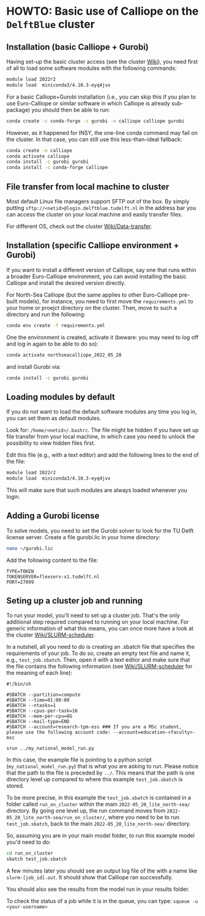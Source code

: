 # HOWTO: Basic use of Calliope on the `DelftBlue` cluster

## Installation (basic Calliope + Gurobi)

Having set-up the basic cluster access (see the cluster [Wiki](https://gitlab.tudelft.nl/dhpc/docs/-/wikis/home)), you need first of all to load some software modules with the following commands:

```bash
module load 2022r2
module load  miniconda3/4.10.3-eyq4jvx
```

For a basic Calliope+Gurobi installation (i.e., you can skip this if you plan to use Euro-Calliope or similar software in which Calliope is already sub-package) you should then be able to run:

```bash
conda create -c conda-forge -c gurobi -n calliope calliope gurobi
```
However, as it happened for INSY, the one-line conda command may fail on the cluster. In that case, you can still use this less-than-ideal fallback:

```bash
conda create -n calliope
conda activate calliope
conda install -c gurobi gurobi
conda install -c conda-forge calliope
```

## File transfer from local machine to cluster

Most default Linux file managers support SFTP out of the box. By simply putting `sftp://<netid>@login.delftblue.tudelft.nl` in the address bar you can access the cluster on your local machine and easily transfer files. 

For different OS, check out the cluster [Wiki/Data-transfer](https://gitlab.tudelft.nl/dhpc/docs/-/wikis/Data-transfer-to-DelftBlue).


## Installation (specific Calliope environment + Gurobi)

If you want to install a different version of Calliope, say one that runs within a broader Euro-Calliope environment, you can avoid installing the basic Calliope and install the desired version directly. 

For North-Sea Calliope (but the same applies to other Euro-Calliope pre-built models), for instance, you need to first move the `requirements.yml` to your home or proejct directory on the cluster. Then, move to such a directory and run the following:

```bash
conda env create -f requirements.yml
``` 

One the environment is created, activate it (beware: you may need to log off and log in again to be able to do so): 

```bash
conda activate northseacalliope_2022_05_20
```

and install Gurobi via: 

```bash
conda install -c gurobi gurobi
```

## Loading modules by default

If you do not want to load the default software modules any time you log in, you can set them as default modules.

Look for: `/home/<netid>/.bashrc`. The file might be hidden if you have set up file transfer from your local machine, in which case you need to unlock the possibility to view hidden files first.

Edit this file (e.g., with a text editor) and add the following lines to the end of the file:

```bash
module load 2022r2
module load  miniconda3/4.10.3-eyq4jvx 
```

This will make sure that such modules are always loaded whenever you login.

## Adding a Gurobi license

To solve models, you need to set the Gurobi solver to look for the TU Delft license server. Create a file gurobi.lic in your home directory:

```bash
nano ~/gurobi.lic
```

Add the following content to the file:

```
TYPE=TOKEN
TOKENSERVER=flexserv-x1.tudelft.nl
PORT=27099
```

## Seting up a cluster job and running

To run your model, you'll need to set up a cluster job. That's the only additional step required compared to running on your local machine. For generic information of what this means, you can once more have a look at the cluster [Wiki/SLURM-scheduler](https://gitlab.tudelft.nl/dhpc/docs/-/wikis/Slurm-scheduler).

In a nutshell, all you need to do is creating an .sbatch file that specifies the requirements of your job.
To do so, create an empty text file and name it, e.g., `test_job.sbatch`. Then, open it with a text editor and make sure that the file contains the following information (see [Wiki/SLURM-scheduler](https://gitlab.tudelft.nl/dhpc/docs/-/wikis/Slurm-scheduler) for the meaning of each line):

```
#!/bin/sh

#SBATCH --partition=compute
#SBATCH --time=01:00:00
#SBATCH --ntasks=1
#SBATCH --cpus-per-task=16
#SBATCH --mem-per-cpu=8G
#SBATCH --mail-type=END
#SBATCH --account=research-tpm-ess ### If you are a MSc student, please use the following account code: --account=education-<faculty>-msc

srun ../my_national_model_run.py
```

In this case, the example file is pointing to a python script (`my_national_model_run.py`) that is what you are asking to run. Please notice that the path to the file is preceded by `../`. This means that the path is one directory level up compared to where this example `test_job.sbatch` is stored.

To be more precise, in this example the `test_job.sbatch` is contained in a folder called `run_on_cluster` within the main `2022-05_20_lite_north-sea/` directory. By going one level up, the run command moves from `2022-05_20_lite_north-sea/run_on_cluster/`, where you need to be to run `test_job.sbatch`, back to the main `2022-05_20_lite_north-sea/` directory.

So, assuming you are in your main model folder, to run this example model you'd need to do:

```bash
cd run_on_cluster
sbatch test_job.sbatch
```

A few minutes later you should see an output log file of the with a name like `slurm-[job_id].out`. It should show that Calliope ran successfully.

You should also see the results from the model run in your results folder.

To check the status of a job while it is in the queue, you can type: `squeue -u <your-username>`
